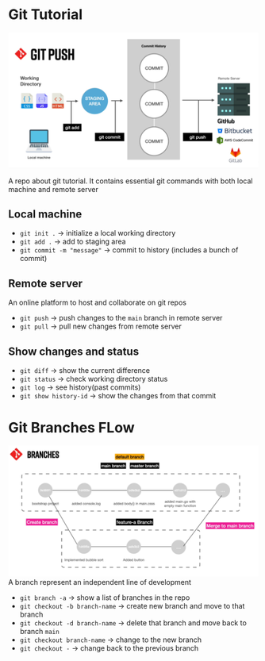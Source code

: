 # Git Tutorial
![home](./assets/git-flow.PNG)

A repo about git tutorial. It contains essential git commands with both local machine and remote server

## Local machine
- `git init .` -> initialize a local working directory
- `git add .` -> add to staging area
- `git commit -m "message"` -> commit to history (includes a bunch of commit)

## Remote server
An online platform to host and collaborate on git repos

- `git push` -> push changes to the `main` branch in remote server
- `git pull` -> pull new changes from remote server

## Show changes and status
- `git diff` -> show the current difference
- `git status` -> check working directory status
- `git log` -> see history(past commits)
- `git show history-id` -> show the changes from that commit

# Git Branches FLow
![home](./assets/flow-of-branches.png)
A branch represent an independent line of development

- `git branch -a` -> show a list of branches in the repo
- `git checkout -b branch-name` -> create new branch and move to that branch
- `git checkout -d branch-name` -> delete that branch and move back to branch `main`
- `git checkout branch-name` -> change to the new branch
- `git checkout -` -> change back to the previous branch
